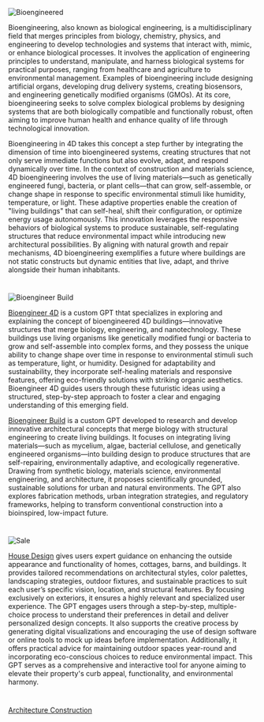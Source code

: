 ![Bioengineered](https://github.com/user-attachments/assets/31e29519-461b-405c-90e2-fb4c53c28f8f)

Bioengineering, also known as biological engineering, is a multidisciplinary field that merges principles from biology, chemistry, physics, and engineering to develop technologies and systems that interact with, mimic, or enhance biological processes. It involves the application of engineering principles to understand, manipulate, and harness biological systems for practical purposes, ranging from healthcare and agriculture to environmental management. Examples of bioengineering include designing artificial organs, developing drug delivery systems, creating biosensors, and engineering genetically modified organisms (GMOs). At its core, bioengineering seeks to solve complex biological problems by designing systems that are both biologically compatible and functionally robust, often aiming to improve human health and enhance quality of life through technological innovation.

Bioengineering in 4D takes this concept a step further by integrating the dimension of time into bioengineered systems, creating structures that not only serve immediate functions but also evolve, adapt, and respond dynamically over time. In the context of construction and materials science, 4D bioengineering involves the use of living materials—such as genetically engineered fungi, bacteria, or plant cells—that can grow, self-assemble, or change shape in response to specific environmental stimuli like humidity, temperature, or light. These adaptive properties enable the creation of "living buildings" that can self-heal, shift their configuration, or optimize energy usage autonomously. This innovation leverages the responsive behaviors of biological systems to produce sustainable, self-regulating structures that reduce environmental impact while introducing new architectural possibilities. By aligning with natural growth and repair mechanisms, 4D bioengineering exemplifies a future where buildings are not static constructs but dynamic entities that live, adapt, and thrive alongside their human inhabitants.

#

![Bioengineer Build](https://github.com/user-attachments/assets/e4f90dd0-1c32-47ba-ba25-4e041466d147)

[Bioengineer 4D](https://chatgpt.com/g/g-685f2499a5d88191a0a5e3a4a56dab6d-bioengineer-4d) is a custom GPT thtat specializes in exploring and explaining the concept of bioengineered 4D buildings—innovative structures that merge biology, engineering, and nanotechnology. These buildings use living organisms like genetically modified fungi or bacteria to grow and self-assemble into complex forms, and they possess the unique ability to change shape over time in response to environmental stimuli such as temperature, light, or humidity. Designed for adaptability and sustainability, they incorporate self-healing materials and responsive features, offering eco-friendly solutions with striking organic aesthetics. Bioengineer 4D guides users through these futuristic ideas using a structured, step-by-step approach to foster a clear and engaging understanding of this emerging field.

[Bioengineer Build](https://chatgpt.com/g/g-685f2115a5348191a19e82500e67d0e3-bioengineer-build) is a custom GPT developed to research and develop innovative architectural concepts that merge biology with structural engineering to create living buildings. It focuses on integrating living materials—such as mycelium, algae, bacterial cellulose, and genetically engineered organisms—into building design to produce structures that are self-repairing, environmentally adaptive, and ecologically regenerative. Drawing from synthetic biology, materials science, environmental engineering, and architecture, it proposes scientifically grounded, sustainable solutions for urban and natural environments. The GPT also explores fabrication methods, urban integration strategies, and regulatory frameworks, helping to transform conventional construction into a bioinspired, low-impact future.

#

![Sale](https://github.com/user-attachments/assets/a607343b-5611-48d6-b680-f9729fb8cc90)

[House Design](https://chatgpt.com/g/g-WgXvQZZ5a-house-design) gives users expert guidance on enhancing the outside appearance and functionality of homes, cottages, barns, and buildings. It provides tailored recommendations on architectural styles, color palettes, landscaping strategies, outdoor fixtures, and sustainable practices to suit each user’s specific vision, location, and structural features. By focusing exclusively on exteriors, it ensures a highly relevant and specialized user experience. The GPT engages users through a step-by-step, multiple-choice process to understand their preferences in detail and deliver personalized design concepts. It also supports the creative process by generating digital visualizations and encouraging the use of design software or online tools to mock up ideas before implementation. Additionally, it offers practical advice for maintaining outdoor spaces year-round and incorporating eco-conscious choices to reduce environmental impact. This GPT serves as a comprehensive and interactive tool for anyone aiming to elevate their property's curb appeal, functionality, and environmental harmony.

#

[Architecture Construction](https://github.com/sourceduty/Architecture_Construction)
